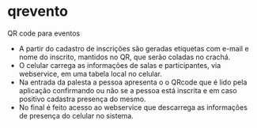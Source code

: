 qrevento
========

QR code para eventos

- A partir do cadastro de inscrições são geradas etiquetas com e-mail e nome do inscrito, mantidos no QR, que serão coladas no crachá.
- O celular carrega as informações de salas e participantes, via webservice, em uma tabela local no celular.
- Na entrada da palesta a pessoa apresenta o o QRcode que é lido pela aplicação confirmando ou não se a pessoa está inscrita e em caso positivo cadastra presença do mesmo.
- No final é feito acesso ao webservice que descarrega as informações de presença do celular no sistema.

